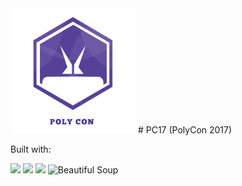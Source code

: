 <img src="./static/slide.png" width="200">
# PC17 (PolyCon 2017)

Built with:

<img src="https://www.python.org/static/opengraph-icon-200x200.png" width="200">

<img src="http://www.tornadoweb.org/en/stable/_images/tornado.png" width="200">

<img src="http://www.yattag.org/static/yattag-logo.png" width="200">

<img src="https://www.crummy.com/software/BeautifulSoup/10.1.jpg" width="200" alt="Beautiful Soup">
